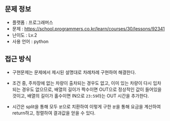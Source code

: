 ## 문제 정보

- 플랫폼 : 프로그래머스
- 문제 : https://school.programmers.co.kr/learn/courses/30/lessons/92341
- 난이도 : Lv.2
- 사용 언어 : python

## 접근 방식

- 구현문제는 문제에서 제시된 설명대로 차례차례 구현하여 해결한다.

- 조건 중, 주차장에 없는 차량이 출차되는 경우도 없고, 이미 있는 차량이 다시 입차되는 경우도 없으므로, 배열의 길이가 짝수이면 OUT으로 정상적인 값이 들어있을것이고, 배열의 길이가 홀수이면 IN으로 `23:59`라는 OUT 시간을 추가한다.

- 시간은 split을 통해 모두 `분`으로 치환하여 이렇게 구한 `분`을 통해 요금을 계산하여 return하고, 정렬하여 결과값을 얻을 수 있다.
